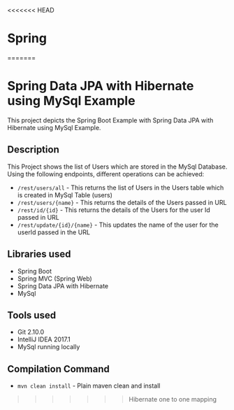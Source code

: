 <<<<<<< HEAD
# Spring
=======
# Spring Data JPA with Hibernate using MySql Example
This project depicts the Spring Boot Example with Spring Data JPA with Hibernate using MySql Example.

## Description
This Project shows the list of Users which are stored in the MySql Database. Using the following endpoints, different operations can be achieved:
- `/rest/users/all` - This returns the list of Users in the Users table which is created in MySql Table (users)
- `/rest/users/{name}` - This returns the details of the Users passed in URL
- `/rest/id/{id}` - This returns the details of the Users for the user Id passed in URL
- `/rest/update/{id}/{name}` - This updates the name of the user for the userId passed in the URL

## Libraries used
- Spring Boot
- Spring MVC (Spring Web)
- Spring Data JPA with Hibernate
- MySql

## Tools used
- Git 2.10.0
- IntelliJ IDEA 2017.1
- MySql running locally

## Compilation Command
- `mvn clean install` - Plain maven clean and install
>>>>>>> Hibernate one to one mapping
